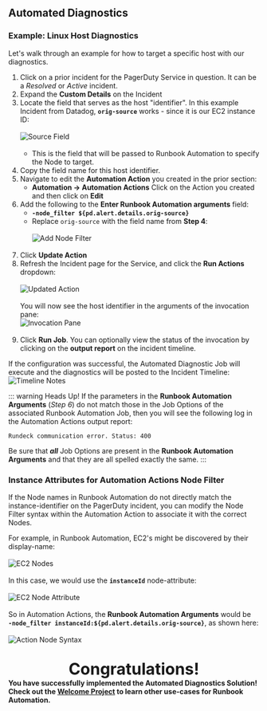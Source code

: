 ## Automated Diagnostics

### Example: Linux Host Diagnostics

Let's walk through an example for how to target a specific host with our diagnostics.

1. Click on a prior incident for the PagerDuty Service in question. It can be a _Resolved_ or _Active_ incident.
2. Expand the **Custom Details** on the Incident
3. Locate the field that serves as the host "identifier". In this example Incident from Datadog, **`orig-source`** works - since it is our EC2 instance ID:<br><br>
![Source Field](/assets/img/solutions-auto-diag-source-field.png)<br><br>
   * This is the field that will be passed to Runbook Automation to specify the Node to target.
4. Copy the field name for this host identifier.
5. Navigate to edit the **Automation Action** you created in the prior section:
    * **Automation -> Automation Actions** Click on the Action you created and then click on **Edit**
6. Add the following to the **Enter Runbook Automation arguments** field:
   * **`-node_filter ${pd.alert.details.orig-source}`**
   * Replace `orig-source` with the field name from **Step 4**:<br><br>
![Add Node Filter](/assets/img/solutions-auto-diag-add-node-filter.png)<br><br>
7. Click **Update Action**
8. Refresh the Incident page for the Service, and click the **Run Actions** dropdown:<br><br>
![Updated Action](/assets/img/solutions-auto-diag-updated-action.png)<br><br>
You will now see the host identifier in the arguments of the invocation pane:<br>
![Invocation Pane](/assets/img/solutions-auto-diag-invocation-pane.png)<br><br>
9. Click **Run Job**. You can optionally view the status of the invocation by clicking on the **output report** on the incident timeline.

If the configuration was successful, the Automated Diagnostic Job will execute and the diagnostics will be posted to the Incident Timeline:
![Timeline Notes](/assets/img/solutions-auto-diag-timeline-notes.png)

::: warning Heads Up!
If the parameters in the **Runbook Automation Arguments** (_Step 6_) do not match those in the Job Options of the associated Runbook Automation Job, 
then you will see the following log in the Automation Actions output report:
```
Rundeck communication error. Status: 400
```
Be sure that _**all**_ Job Options are present in the **Runbook Automation Arguments** and that they are all spelled exactly the same.
:::

### Instance Attributes for Automation Actions Node Filter
If the Node names in Runbook Automation do not directly match the instance-identifier on the PagerDuty incident, you can modify the Node Filter syntax within the Automation Action
to associate it with the correct Nodes.

For example, in Runbook Automation, EC2's might be discovered by their display-name:<br><br>
![EC2 Nodes](/assets/img/solutions-auto-diag-ec2-nodes.png)<br><br>
In this case, we would use the **`instanceId`** node-attribute:<br><br>
![EC2 Node Attribute](/assets/img/solutions-auto-diag-ec2-node-attribute.png)<br><br>
So in Automation Actions, the **Runbook Automation Arguments** would be <br> 
**`-node_filter instanceId:${pd.alert.details.orig-source}`**, as shown here:<br><br>
![Action Node Syntax](/assets/img/solutions-auto-diag-actions-node-filter.png)<br><br>

**<center><font size="+3">Congratulations!</font></center>**
**You have successfully implemented the Automated Diagnostics Solution!**
**Check out the [Welcome Project](/learning/howto/welcome-project-starter) to learn other use-cases for Runbook Automation.**